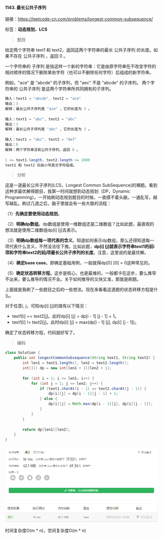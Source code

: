 #### 1143. 最长公共子序列

链接：https://leetcode-cn.com/problems/longest-common-subsequence/

标签：**动态规划、LCS**

> 题目

给定两个字符串 text1 和 text2，返回这两个字符串的最长 公共子序列 的长度。如果不存在 公共子序列 ，返回 0 。

一个字符串的 子序列 是指这样一个新的字符串：它是由原字符串在不改变字符的相对顺序的情况下删除某些字符（也可以不删除任何字符）后组成的新字符串。

例如，"ace" 是 "abcde" 的子序列，但 "aec" 不是 "abcde" 的子序列。
两个字符串的 公共子序列 是这两个字符串所共同拥有的子序列。

```java
输入：text1 = "abcde", text2 = "ace" 
输出：3  
解释：最长公共子序列是 "ace" ，它的长度为 3 。
    
输入：text1 = "abc", text2 = "abc"
输出：3
解释：最长公共子序列是 "abc" ，它的长度为 3 。
    
输入：text1 = "abc", text2 = "def"
输出：0
解释：两个字符串没有公共子序列，返回 0 。
    
1 <= text1.length, text2.length <= 1000
text1 和 text2 仅由小写英文字符组成。
```

> 分析

这是一道最长公共子序列(LCS，Longest Common SubSequence)的裸题。看到这种求最优解得题目，我第一时间就想到动态规划（DP，Dynamic Programming）。一开始刷动态规划题目的时候，一直摸不着头脑，一通乱写，越写越乱。刷过几道之后，脑子里就会有一些大致的流程：

（1）**先确定要使用动态规划**。

（2）**明确dp数组**。dp数组是使用一维数组还是二维数组？比如此题，最直观的想法就是使用二维数组dp[i] [j]去表示。

（3）**明确dp数组每一项代表的含义**。知道如何表示dp数组，那么还得知道每一项代表什么含义，不然没法往下推。比如此题，**dp[i] [j]就表示字符串text1的前i项和字符串text2的前j项最长公共子序列的长度**。注意，这里说的是最优解。

（4）**确定base case**。即确定基础用例，一般就得dp[0] [0] = 0这种常见的。

（5）**确定状态转移方程**。这步是核心，也是最难的，一般都卡在这步，要么推导不出来，要么推导的情况不全。关于如何推导的又快又准，那就是刷题。

上面就是我刷了一些题目之后的一些想法。现在来看看这道题的状态转移方程是什么。

对于任意i, j，可知dp[i] [j]的值有以下情况：

- text1[i] == text2[j]。此时dp[i] [j] = dp[i - 1] [j - 1] + 1。
- text1[i] != text2[j]。此时dp[i] [j] = max(dp[i - 1] [j], dp[i] [j - 1])。

确定了状态转移方程，代码就好写了。

> 编码

```java
class Solution {
    public int longestCommonSubsequence(String text1, String text2) {
        int len1 = text1.length(), len2 = text2.length();
        int[][] dp = new int[len1 + 1][len2 + 1];

        for (int i = 1; i <= len1; i++) {
            for (int j = 1; j <= len2; j++) {
                if (text1.charAt(i - 1) == text2.charAt(j - 1)) {
                    dp[i][j] = dp[i - 1][j - 1] + 1;
                } else {
                    dp[i][j] = Math.max(dp[i - 1][j], dp[i][j - 1]);
                }
            }
        }

        return dp[len1][len2];
    }
}
```

![image-20210521220716236](1143.最长公共子序列.assets/image-20210521220716236.png)

时间复杂度O(m * n)，空间复杂度O(m * n)